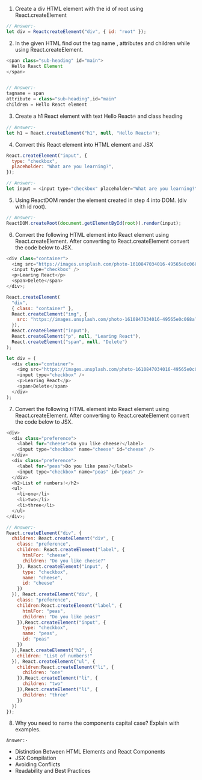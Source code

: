 1. Create a div HTML element with the id of root using React.createElement

```js
// Answer:-
let div = ReactcreateElement("div", { id: "root" });
```

2. In the given HTML find out the tag name , attributes and children while using React.createElement.

```js
<span class="sub-heading" id="main">
  Hello React Element
</span>


// Answer:-
tagname = span
attribute = class="sub-heading",id="main"
children = Hello React element
```

3. Create a h1 React element with text Hello React🔥 and class heading

```js
// Answer:-
let h1 = React.createElement("h1", null, "Hello React🔥");
```

4. Convert this React element into HTML element and JSX

```js
React.createElement("input", {
  type: "checkbox",
  placeholder: "What are you learning?",
});

// Answer:-
let input = <input type="checkbox" placeholder="What are you learning?" />;
```

5. Using ReactDOM render the element created in step 4 into DOM. (div with id root).

```js
// Answer:-
ReactDOM.createRoot(document.getElementById(root)).render(input);
```

6. Convert the following HTML element into React element using React.createElement. After converting to React.createElement convert the code below to JSX.

```js
<div class="container">
  <img src="https://images.unsplash.com/photo-1610847034016-49565e0c068a?ixid=MXwxMjA3fDB8MHxwaG90by1wYWdlfHx8fGVufDB8fHw%3D&ixlib=rb-1.2.1&auto=format&fit=crop&w=1952&q=80" />
  <input type="checkbox" />
  <p>Learing React</p>
  <span>Delete</span>
</div>;

React.createElement(
  "div",
  { class: "container" },
  React.createElement("img", {
    src: "https://images.unsplash.com/photo-1610847034016-49565e0c068a?ixid=MXwxMjA3fDB8MHxwaG90by1wYWdlfHx8fGVufDB8fHw%3D&ixlib=rb-1.2.1&auto=format&fit=crop&w=1952&q=80",
  }),
  React.createElement("input"),
  React.createElement("p", null, "Learing React"),
  React.createElement("span", null, "Delete")
);

let div = (
  <div class="container">
    <img src="https://images.unsplash.com/photo-1610847034016-49565e0c068a?ixid=MXwxMjA3fDB8MHxwaG90by1wYWdlfHx8fGVufDB8fHw%3D&ixlib=rb-1.2.1&auto=format&fit=crop&w=1952&q=80" />
    <input type="checkbox" />
    <p>Learing React</p>
    <span>Delete</span>
  </div>
);
```

7. Convert the following HTML element into React element using React.createElement. After converting to React.createElement convert the code below to JSX.

```js
<div>
  <div class="preference">
    <label for="cheese">Do you like cheese?</label>
    <input type="checkbox" name="cheese" id="cheese" />
  </div>
  <div class="preference">
    <label for="peas">Do you like peas?</label>
    <input type="checkbox" name="peas" id="peas" />
  </div>
  <h2>List of numbers!</h2>
  <ul>
    <li>one</li>
    <li>two</li>
    <li>three</li>
  </ul>
</div>;

// Answer:-
React.createElement("div", {
  children: React.createElement("div", {
    class: "preference",
    children: React.createElement("label", {
      htmlFor: "cheese",
      children: "Do you like cheese?"
    }), React.createElement("input", {
      type: "checkbox",
      name: "cheese",
      id: "cheese"
    })
  }), React.createElement("div", {
    class: "preference",
    children:React.createElement("label", {
      htmlFor: "peas",
      children: "Do you like peas?"
    }),React.createElement("input", {
      type: "checkbox",
      name: "peas",
      id: "peas"
    })
  }),React.createElement("h2", {
    children: "List of numbers!"
  }), React.createElement("ul", {
    children:React.createElement("li", {
      children: "one"
    }),React.createElement("li", {
      children: "two"
    }),React.createElement("li", {
      children: "three"
    })
  })
});
```

8. Why you need to name the components capital case? Explain with examples.

`Answer:-`

- Distinction Between HTML Elements and React Components
- JSX Compilation
- Avoiding Conflicts
- Readability and Best Practices
